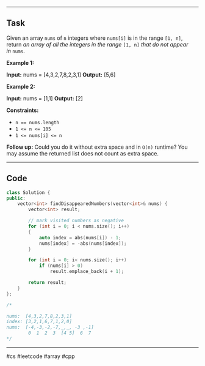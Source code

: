 ___
## Task
Given an array `nums` of `n` integers where `nums[i]` is in the range `[1, n]`, return _an array of all the integers in the range_ `[1, n]` _that do not appear in_ `nums`.

**Example 1:**

**Input:** nums = [4,3,2,7,8,2,3,1]
**Output:** [5,6]

**Example 2:**

**Input:** nums = [1,1]
**Output:** [2]

**Constraints:**

- `n == nums.length`
- `1 <= n <= 105`
- `1 <= nums[i] <= n`

**Follow up:** Could you do it without extra space and in `O(n)` runtime? You may assume the returned list does not count as extra space.
___
## Code
```cpp
class Solution {
public:
    vector<int> findDisappearedNumbers(vector<int>& nums) {
        vector<int> result;

        // mark visited numbers as negative
        for (int i = 0; i < nums.size(); i++)
        {
            auto index = abs(nums[i]) - 1;
            nums[index] = -abs(nums[index]);
        }

        for (int i = 0; i< nums.size(); i++)
            if (nums[i] > 0)
                result.emplace_back(i + 1);

        return result;
    }
};

/*

nums:  [4,3,2,7,8,2,3,1]
index: [3,2,1,6,7,1,2,0]
nums:  [-4,-3,-2,-7,_,_, -3 ,-1]
        0  1  2  3  [4 5]  6  7
*/
```
___
#cs #leetcode #array #cpp
